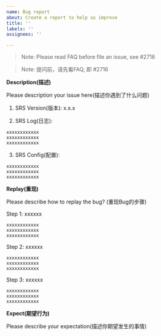 ```yaml
---
name: Bug report
about: Create a report to help us improve
title: ''
labels: ''
assignees: ''

---
```


> Note: Please read FAQ before file an issue, see #2716

> Note: 提问前，请先看FAQ, 即 #2716

**Description(描述)**

Please description your issue here(描述你遇到了什么问题)

1. SRS Version(版本): x.x.x

2. SRS Log(日志):

```
xxxxxxxxxxxx
xxxxxxxxxxxx
xxxxxxxxxxxx
```

3. SRS Config(配置):

```
xxxxxxxxxxxx
xxxxxxxxxxxx
xxxxxxxxxxxx
```

**Replay(重现)**

Please describe how to replay the bug? (重现Bug的步骤)

Step 1: xxxxxx

```
xxxxxxxxxxxx
xxxxxxxxxxxx
xxxxxxxxxxxx
```

Step 2: xxxxxx

```
xxxxxxxxxxxx
xxxxxxxxxxxx
xxxxxxxxxxxx
```

Step 3: xxxxxx

```
xxxxxxxxxxxx
xxxxxxxxxxxx
xxxxxxxxxxxx
```

**Expect(期望行为)**

Please describe your expectation(描述你期望发生的事情)

